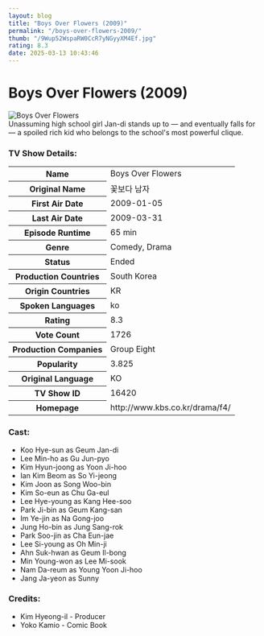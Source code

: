 ```yaml
---
layout: blog
title: "Boys Over Flowers (2009)"
permalink: "/boys-over-flowers-2009/"
thumb: "/9Wup52WspaRW0CcR7yNGyyXM4Ef.jpg"
rating: 8.3
date: 2025-03-13 10:43:46
---
```

<h1 class="title">Boys Over Flowers (2009)</h1><div class="poster"><img src="{{ site.imglink }}/9Wup52WspaRW0CcR7yNGyyXM4Ef.jpg" class="img-fluid my-3" alt="Boys Over Flowers"/></div><div class="plot">Unassuming high school girl Jan-di stands up to — and eventually falls for — a spoiled rich kid who belongs to the school's most powerful clique.</div><h3>TV Show Details:</h3><table class="table table-bordered details"><tr><th>Name</th><td>Boys Over Flowers</td></tr><tr><th>Original Name</th><td>꽃보다 남자</td></tr><tr><th>First Air Date</th><td>2009-01-05</td></tr><tr><th>Last Air Date</th><td>2009-03-31</td></tr><tr><th>Episode Runtime</th><td>65 min</td></tr><tr><th>Genre</th><td>Comedy, Drama</td></tr><tr><th>Status</th><td>Ended</td></tr><tr><th>Production Countries</th><td>South Korea</td></tr><tr><th>Origin Countries</th><td>KR</td></tr><tr><th>Spoken Languages</th><td>ko</td></tr><tr><th>Rating</th><td>8.3</td></tr><tr><th>Vote Count</th><td>1726</td></tr><tr><th>Production Companies</th><td>Group Eight</td></tr><tr><th>Popularity</th><td>3.825</td></tr><tr><th>Original Language</th><td>KO</td></tr><tr><th>TV Show ID</th><td>16420</td></tr><tr><th>Homepage</th><td>http://www.kbs.co.kr/drama/f4/</td></tr></table><h3>Cast:</h3><ul class="list-group cast"><li>Koo Hye-sun as Geum Jan-di</li><li>Lee Min-ho as Gu Jun-pyo</li><li>Kim Hyun-joong as Yoon Ji-hoo</li><li>Ian Kim Beom as So Yi-jeong</li><li>Kim Joon as Song Woo-bin</li><li>Kim So-eun as Chu Ga-eul</li><li>Lee Hye-young as Kang Hee-soo</li><li>Park Ji-bin as Geum Kang-san</li><li>Im Ye-jin as Na Gong-joo</li><li>Jung Ho-bin as Jung Sang-rok</li><li>Park Soo-jin as Cha Eun-jae</li><li>Lee Si-young as Oh Min-ji</li><li>Ahn Suk-hwan as Geum Il-bong</li><li>Min Young-won as Lee Mi-sook</li><li>Nam Da-reum as Young Yoon Ji-hoo</li><li>Jang Ja-yeon as Sunny</li></ul><h3>Credits:</h3><ul class="list-group crew"><li>Kim Hyeong-il - Producer</li><li>Yoko Kamio - Comic Book</li></ul>